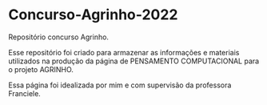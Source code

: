 # Concurso-Agrinho-2022
Repositório concurso Agrinho.

Esse repositório foi criado para armazenar as informações e materiais utilizados na produção 
da página de PENSAMENTO COMPUTACIONAL para o projeto 
AGRINHO. 

Essa página foi idealizada por mim e com supervisão da professora Franciele.
